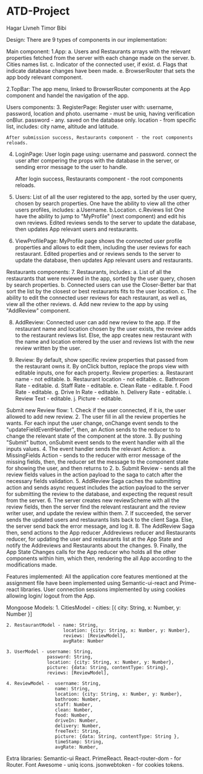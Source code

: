 # ATD-Project

Hagar Livneh
Timor Bibi


Design:
    There are 9 types of components in our implementation:

Main component:
1.App:
     a. Users and Restaurants arrays with the relevant properties
         fetched from the server with each change made on the server.
     b. Cities names list.
     c. Indicator of the connected user, if exist.
     d. Flags that indicate database changes have been made.
     e. BrowserRouter that sets the app body relevant component.

2.TopBar:
    The app menu, linked to BrowserRouter components at the App component
    and handel the navigation of the app.


Users components:
3. RegisterPage:
    Register user with: username, password, location and photo.
    username - must be uniq, having verification onBlur.
    password - any. saved on the database only.
    location - from specific list, includes: city name, altitude and latitude.

    After submission success, Restaurants component - the root components reloads.

4. LoginPage:
    User login page using: username and password.
    connect the user after compering the props with the database in the server,
    or sending error message to the user to handle.

    After login success, Restaurants component - the root components reloads.

5. Users:
    List of all the user registered to the app, sorted by the user query, chosen by search properties.
    One have the ability to view all the other users profiles, includes:
        a.Username.
        b.Location.
        c.Reviews list
    One have the ability to jump to "MyProfile" (next component) and edit his own reviews.
    Edited reviews sends to the server to update the database, then updates App relevant
    users and restaurants.

6. ViewProfilePage:
    MyProfile page shows the connected user profile properties and allows to edit them,
    including the user reviews for each restaurant.
    Edited properties and or reviews sends to the server to update the database,
    then updates App relevant users and restaurants.

Restaurants components:
7. Restaurants, includes:
    a. List of all the restaurants that were reviewed in the app, sorted by the user query,
        chosen by search properties.
    b. Connected users can use the Closer-Better bar that sort
        the list by the closest or best restaurants fits to the user location.
    c. The ability to edit the connected user reviews for each restaurant, as well as,
        view all the other reviews.
    d. Add new review to the app by using "AddReview" component.

8. AddReview:
    Connected user can add new review to the app.
    If the restaurant name and location chosen by the user exists, the review adds to the
    restaurant reviews list.
    Else, the app creates new restaurant with the name and location entered by the user
    and reviews list with the new review written by the user.

9. Review:
    By default, show specific review properties that passed from the restaurant owns it.
    By onClick button, replace the props view with editable inputs, one for each property.
    Review properties:
        a. Restaurant name - not editable.
        b. Restaurant location - not editable.
        c. Bathroom Rate - editable.
        d. Staff Rate - editable.
        e. Clean Rate - editable.
        f. Food Rate - editable.
        g. Drive In Rate - editable.
        h. Delivery Rate - editable.
        i. Review Text - editable.
        j. Picture - editable.

Submit new Review flow:
    1. Check if the user connected, if it is, the user allowed to add new review.
    2. The user fill in all the review properties he wants.
        For each input the user change, onChange event sends to the "updateFieldEventHandler",
        then, an Action sends to the reducer to to change the relevant state of the component at the store.
    3. By pushing "Submit" button, onSubmit event sends to the event handler with all the inputs values.
    4. The event handler sends the relevant Action:
        a. MissingFields Action - sends to the reducer with error message of the missing fields,
            then, the reducer set the message to the component state for showing the user,
            and then returns to 2.
        b. Submit Review - sends all the review fields values in the action payload to the saga to catch
            after the necessary fields validation.
    5. AddReview Saga caches the submitting action and sends async  request includes the action payload
        to the server for submitting the review to the database, and expecting the request result from the server.
    6. The server creates new reviewScheme with all the review fields, then the server find the relevant
        restaurant and the review writer user, and update the review within them.
    7. If succeeded, the server sends the updated users and restaurants lists back to the client Saga.
       Else, the server send back the error message, and log it.
    8. The AddReview Saga then, send actions to the App reducer ,Addreviews reducer and Restaurants reducer,
        for updating the user and restaurants list at the App State and notify the Addreviews and Restaurants
        about the changes.
    9. Finally, the App State Changes calls for the App reducer who holds all the other components within him,
        which then, rendering the all App according to the modifications made.


Features implemented:
    All the application core features mentioned at the assignment file have been implemented
    using Semantic-ui-react and Prime-react libraries.
    User connection sessions implemented by using cookies allowing login/ logout from the App.

Mongoose Models:
    1. CitiesModel - cities: [{
                            city: String,
                            x: Number,
                            y: Number
                        }]

    2. RestaurantModel - name: String,
                         location: {city: String, x: Number, y: Number},
                         reviews: [ReviewModel],
                         avgRate: Number

    3. UserModel - username: String,
                   password: String,
                   location: {city: String, x: Number, y: Number},
                   picture: {data: String, contentType: String},
                   reviews: [ReviewModel],

    4. ReviewModel -  username: String,
                      name: String,
                      location: {city: String, x: Number, y: Number},
                      bathroom: Number,
                      staff: Number,
                      clean: Number,
                      food: Number,
                      driveIn: Number,
                      delivery: Number,
                      freeText: String,
                      picture: {data: String, contentType: String },
                      timeStamp: String,
                      avgRate: Number,

Extra libraries:
    Semantic-ui React.
    PrimeReact.
    React-router-dom - for Router.
    Font Awesome - uniq icons.
    jsonwebtoken - for cookies tokens.

